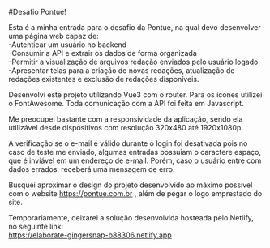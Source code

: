 #Desafio Pontue!

Esta é a minha entrada para o desafio da Pontue, na qual devo desenvolver uma página web capaz de:  
-Autenticar um usuário no backend  
-Consumir a API e extrair os dados de forma organizada  
-Permitir a visualização de arquivos redação enviados pelo usuário logado  
-Apresentar telas para a criação de novas redações, atualização de redações existentes e exclusão de redações disponíveis.  

Desenvolvi este projeto utilizando Vue3 com o router. Para os ícones utilizei o FontAwesome. Toda comunicação com a API foi feita em Javascript.  

Me preocupei bastante com a responsividade da aplicação, sendo ela utilizável desde dispositivos com resolução 320x480 até 1920x1080p.  

A verificação se o e-mail é válido durante o login foi desativada pois no caso de teste me enviado, algumas entradas possuiam o caractere espaço, que é inviável em um endereço de e-mail. Porém, caso o usuário entre com dados errados, receberá uma mensagem de erro.  

Busquei aproximar o design do projeto desenvolvido ao máximo possível com o website https://pontue.com.br , além de pegar o logo emprestado do site.  

Temporariamente, deixarei a solução desenvolvida hosteada pelo Netlify, no seguinte link:  
https://elaborate-gingersnap-b88306.netlify.app
